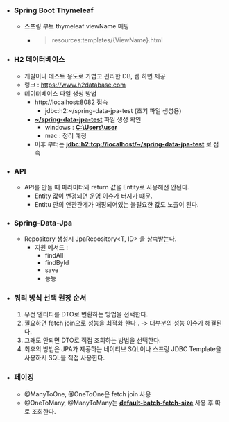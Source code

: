 + ### Spring Boot Thymeleaf
  + 스프링 부트 thymeleaf viewName 매핑
    + > resources:templates/{ViewName}.html

+ ### H2 데이터베이스
  + 개발이나 테스트 용도로 가볍고 편리한 DB, 웹 하면 제공
  + 링크 : https://www.h2database.com
  + 데이터베이스 파일 생성 방법
    + http://localhost:8082 접속
      + jdbc:h2:~/spring-data-jpa-test (초기 파일 생성용)
    + <U>**~/spring-data-jpa-test**</U> 파일 생성 확인
      + windows : <U>**C:\Users\user**</U>
      + mac : 정리 예정
    + 이후 부터는 <U>**jdbc:h2:tcp://localhost/~/spring-data-jpa-test**</U> 로 접속

+ ### API
  + API를 만들 때 파라미터와 return 값을 Entity로 사용해선 안된다.
    + Entity 값이 변경되면 운영 이슈가 터지가 떄문.
    + Entitu 안의 연관관계가 매핑되어있는 불필요한 값도 노출이 된다.

+ ### Spring-Data-Jpa
  + Repository 생성시 JpaRepository<T, ID> 을 상속받는다.
    + 지원 메서드 :
      + findAll
      + findById
      + save
      + 등등

+ ### 쿼리 방식 선택 권장 순서
  1. 우선 엔티티를 DTO로 변환하는 방법을 선택한다.
  2. 필요하면 fetch join으로 성능을 최적화 한다 . -> 대부분의 성능 이슈가 해결된다.
  3. 그래도 안되면 DTO로 직접 조회하는 방법을 선택한다.
  4. 최후의 방법은 JPA가 제공하는 네이티브 SQL이나 스프링 JDBC Template을 사용하서 SQL을 직접 사용한다.    

+ ### 페이징
  + @ManyToOne, @OneToOne은 fetch join 사용
  + @OneToMany, @ManyToMany는 <U>**default-batch-fetch-size**</U> 사용 후 따로 조회한다.    